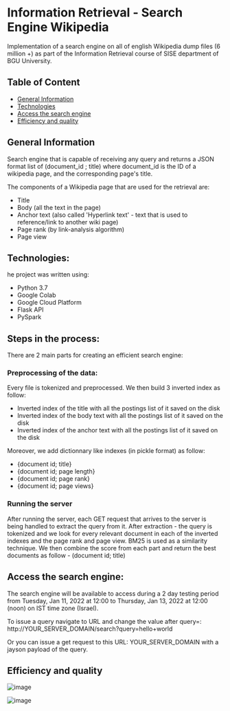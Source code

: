 # Information Retrieval - Search Engine Wikipedia
Implementation of a search engine on all of english Wikipedia dump files (6 million +) as part of the Information Retrieval course of SISE department of BGU University.


## Table of Content
* [General Information](#General-Information)
* [Technologies](#Technologies)
* [Access the search engine](#Access-the-search-engine)
* [Efficiency and quality](#Efficiency-and-quality)


## General Information
Search engine that is capable of receiving any query and returns a JSON format list of (document_id ; title) where document_id is the ID of a wikipedia page, and the corresponding page's title.

The components of a Wikipedia page that are used for the retrieval are:
* Title
* Body (all the text in the page)
* Anchor text (also called 'Hyperlink text' - text that is used to reference/link to another wiki page)
* Page rank (by link-analysis algorithm)
* Page view


## Technologies:
he project was written using:
- Python 3.7
- Google Colab
- Google Cloud Platform
- Flask API
- PySpark

## Steps in the process:
There are 2 main parts for creating an efficient search engine:

### Preprocessing of the data:
Every file is tokenized and preprocessed. We then build 3 inverted index as follow:
- Inverted index of the title with all the postings list of it saved on the disk
- Inverted index of the body text with all the postings list of it saved on the disk
- Inverted index of the anchor text with all the postings list of it saved on the disk

Moreover, we add dictionnary like indexes (in pickle format) as follow:
- {document id; title}
- {document id; page length}
- {document id; page rank}
- {document id; page views}

### Running the server
After running the server, each GET request that arrives to the server is being handled to extract the query from it. After extraction - the query is tokenized and we look for every relevant document in each of the inverted indexes and the page rank and page view. BM25 is used as a similarity technique. 
We then combine the score from each part and return the best documents as follow - (document id; title)

## Access the search engine:
The search engine will be available to access during a 2 day testing period from Tuesday, Jan 11, 2022 at 12:00 to Thursday, Jan 13, 2022 at 12:00 (noon) on IST time zone (Israel).

To issue a query navigate to URL and change the value after query=:
http://YOUR_SERVER_DOMAIN/search?query=hello+world

Or you can issue a get request to this URL: YOUR_SERVER_DOMAIN with a jayson payload of the query.

## Efficiency and quality

![image](https://user-images.githubusercontent.com/66309521/148806792-352ace17-7523-4924-a49e-edb52f49d88b.png)

![image](https://user-images.githubusercontent.com/66309521/148806819-8d45db77-d1ad-45e9-a19f-437171ddd3ef.png)



